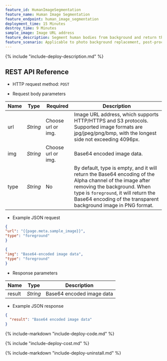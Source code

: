 ```yaml
---
feature_id: HumanImageSegmentation
feature_name: Human Image Segmentation
feature_endpoint: human_image_segmentation
deployment_time: 15 Minutes
destroy_time: 9 Minutes
sample_image: Image URL address
feature_description: Segment human bodies from background and return the alpha channel which is a color component representing the degree of transparency of a color.
feature_scenario: Applicable to photo background replacement, post-processing, ID photo production, portrait cutout beautification, background blur and many other scenarios.
---
```


{%
  include "include-deploy-description.md"
%}

## REST API Reference

- HTTP request method: `POST`

- Request body parameters

| **Name**  | **Type**  | **Required** |  **Description**  |
|----------|-----------|------------|------------|
| url | *String* |Choose url or img.|Image URL address, which supports HTTP/HTTPS and S3 protocols. Supported image formats are jpg/jpeg/png/bmp, with the longest side not exceeding 4096px.|
| img | *String* |Choose url or img.|Base64 encoded image data.|
| type | *String* |No|By default, type is empty, and it will return the Base64 encoding of the Alpha channel of the image after removing the background. When type is `foreground`, it will return the Base64 encoding of the transparent background image in PNG format. |

- Example JSON request

``` json
{
"url": "{{page.meta.sample_image}}",
"type": "foreground"
}
```

``` json
{
"img": "Base64-encoded image data",
"type": "foreground"
}
```

- Response parameters

| **Name** | **Type** | **Description**  |
|----------|-----------|------------|
|result    |*String*   |Base64 encoded image data|

- Example JSON response

``` json
{
  "result": "Base64 encoded image data"
}
```

{%
  include-markdown "include-deploy-code.md"
%}

{%
  include "include-deploy-cost.md"
%}

{%
  include-markdown "include-deploy-uninstall.md"
%}
